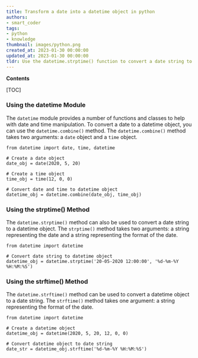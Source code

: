 ```yaml
---
title: Transform a date into a datetime object in python
authors:
- smart_coder
tags:
- python
- knowledge
thumbnail: images/python.png
created_at: 2023-01-30 00:00:00
updated_at: 2023-01-30 00:00:00
tldr: Use the datetime.strptime() function to convert a date string to a datetime object in Python.
---
```


**Contents**

[TOC]

### Using the datetime Module

The `datetime` module provides a number of functions and classes to help with date and time manipulation. To convert a date to a datetime object, you can use the `datetime.combine()` method. The `datetime.combine()` method takes two arguments: a `date` object and a `time` object.

```
from datetime import date, time, datetime

# Create a date object
date_obj = date(2020, 5, 20)

# Create a time object
time_obj = time(12, 0, 0)

# Convert date and time to datetime object
datetime_obj = datetime.combine(date_obj, time_obj)
```

### Using the strptime() Method

The `datetime.strptime()` method can also be used to convert a date string to a datetime object. The `strptime()` method takes two arguments: a string representing the date and a string representing the format of the date.

```
from datetime import datetime

# Convert date string to datetime object
datetime_obj = datetime.strptime('20-05-2020 12:00:00', '%d-%m-%Y %H:%M:%S')
```

### Using the strftime() Method

The `datetime.strftime()` method can be used to convert a datetime object to a date string. The `strftime()` method takes one argument: a string representing the format of the date.

```
from datetime import datetime

# Create a datetime object
datetime_obj = datetime(2020, 5, 20, 12, 0, 0)

# Convert datetime object to date string
date_str = datetime_obj.strftime('%d-%m-%Y %H:%M:%S')
```

